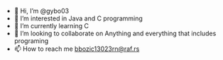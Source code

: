 - 👋 Hi, I’m @gybo03
- 👀 I’m interested in Java and C programming
- 🌱 I’m currently learning C
- 💞️ I’m looking to collaborate on Anything and everything that includes programing
- 📫 How to reach me bbozic13023rn@raf.rs

<!---
gybo03/gybo03 is a ✨ special ✨ repository because its `README.md` (this file) appears on your GitHub profile.
You can click the Preview link to take a look at your changes.
--->
